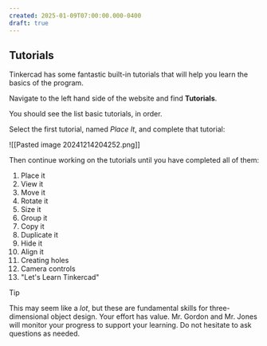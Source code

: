 ```yaml
---
created: 2025-01-09T07:00:00.000-0400
draft: true
---
```


## Tutorials

Tinkercad has some fantastic built-in tutorials that will help you learn the basics of the program.

Navigate to the left hand side of the website and find **Tutorials**.

You should see the list basic tutorials, in order.

Select the first tutorial, named *Place It*, and complete that tutorial:

![[Pasted image 20241214204252.png]]

Then continue working on the tutorials until you have completed all of them:

1. Place it
2. View it
3. Move it
4. Rotate it
5. Size it
6. Group it
7. Copy it
8. Duplicate it
9. Hide it
10. Align it
11. Creating holes
12. Camera controls
13. "Let's Learn Tinkercad"

> [!TIP]
>
> This may seem like a *lot*, but these are fundamental skills for three-dimensional object design. Your effort has value. Mr. Gordon and Mr. Jones will monitor your progress to support your learning. Do not hesitate to ask questions as needed.